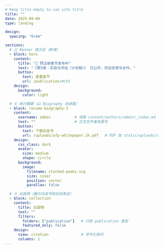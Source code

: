 ```yaml
---
# Keep title empty to use site title
title: ""
date: 2025-09-09
type: landing

design:
  spacing: "6rem"

sections:
  # ⓪ Banner 提示区（新增）
  - block: hero
    content:
      title: "📢 预注册章节发布中"
      text: "《第5章：实验与评估（计划稿）》 已公开，欢迎反馈与合作。"
      button:
        text: 查看章节
        url: /publication/#ch5
    design:
      background:
        color: light

  # ① 执行概要（以 Biography 块承载）  
  - block: resume-biography-3
    content:
      username: admin           # 读取 content/authors/admin/_index.md
      text: ""                  # 正文在作者档里写
      button:
        text: 下载白皮书
        url: /uploads/afp-whitepaper.zh.pdf   # PDF 放 static/uploads/afp-whitepaper.zh.pdf
    design:
      css_class: dark
      avatar:
        size: medium
        shape: circle
      background:
        image:
          filename: stacked-peaks.svg
          size: cover
          position: center
          parallax: false

  # ② 出版物（展示白皮书和后续条目）
  - block: collection
    content:
      title: 出版物
      text: ""
      filters:
        folders: ["publication"]   # 只抓 publication 类型
        featured_only: false
    design:
      view: citation               # 学术引用风
      columns: 1
---
```

